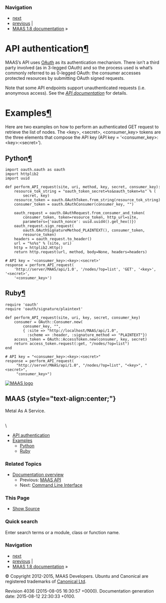### Navigation

-   [next](maascli.html "Command Line Interface")
-   [previous](api.html "MAAS API") |
-   [MAAS 1.8 documentation](index.html) »

API authentication[¶](#api-authentication "Permalink to this headline")
=======================================================================

MAAS’s API uses [OAuth](http://en.wikipedia.org/wiki/OAuth) as its
authentication mechanism. There isn’t a third party involved (as in
3-legged OAuth) and so the process used is what’s commonly referred to
as 0-legged OAuth: the consumer accesses protected resources by
submitting OAuth signed requests.

Note that some API endpoints support unauthenticated requests (i.e.
anonymous access). See the [*API documentation*](api.html) for details.

Examples[¶](#examples "Permalink to this headline")
===================================================

Here are two examples on how to perform an authenticated GET request to
retrieve the list of nodes. The \<key\>, \<secret\>, \<consumer\_key\>
tokens are the three elements that compose the API key (API key =
‘\<consumer\_key\>:\<key\>:\<secret\>’).

Python[¶](#python "Permalink to this headline")
-----------------------------------------------

    import oauth.oauth as oauth
    import httplib2
    import uuid

    def perform_API_request(site, uri, method, key, secret, consumer_key):
        resource_tok_string = "oauth_token_secret=%s&oauth_token=%s" % (
            secret, key)
        resource_token = oauth.OAuthToken.from_string(resource_tok_string)
        consumer_token = oauth.OAuthConsumer(consumer_key, "")

        oauth_request = oauth.OAuthRequest.from_consumer_and_token(
            consumer_token, token=resource_token, http_url=site,
            parameters={'oauth_nonce': uuid.uuid4().get_hex()})
        oauth_request.sign_request(
            oauth.OAuthSignatureMethod_PLAINTEXT(), consumer_token,
            resource_token)
        headers = oauth_request.to_header()
        url = "%s%s" % (site, uri)
        http = httplib2.Http()
        return http.request(url, method, body=None, headers=headers)

    # API key = '<consumer_key>:<key>:<secret>'
    response = perform_API_request(
        'http://server/MAAS/api/1.0', '/nodes/?op=list', 'GET', '<key>', '<secret>',
        '<consumer_key>')

Ruby[¶](#ruby "Permalink to this headline")
-------------------------------------------

    require 'oauth'
    require 'oauth/signature/plaintext'

    def perform_API_request(site, uri, key, secret, consumer_key)
        consumer = OAuth::Consumer.new(
            consumer_key, "",
            { :site => "http://localhost/MAAS/api/1.0",
              :scheme => :header, :signature_method => "PLAINTEXT"})
        access_token = OAuth::AccessToken.new(consumer, key, secret)
        return access_token.request(:get, "/nodes/?op=list")
    end

    # API key = "<consumer_key>:<key>:<secret>"
    response = perform_API_request(
         "http://server/MAAS/api/1.0", "/nodes/?op=list", "<key>", "<secret>",
         "consumer_key>")

[![MAAS
logo](_static/maas-logo-200.png)](index.html "MAAS Documentation Homepage")

MAAS {style="text-align:center;"}
----

Metal As A Service.

\
 \

-   [API authentication](#)
-   [Examples](#examples)
    -   [Python](#python)
    -   [Ruby](#ruby)

### Related Topics

-   [Documentation overview](index.html)
    -   Previous: [MAAS API](api.html "previous chapter")
    -   Next: [Command Line Interface](maascli.html "next chapter")

### This Page

-   [Show Source](_sources/api_authentication.txt)

### Quick search

Enter search terms or a module, class or function name.

### Navigation

-   [next](maascli.html "Command Line Interface")
-   [previous](api.html "MAAS API") |
-   [MAAS 1.8 documentation](index.html) »

© Copyright 2012-2015, MAAS Developers. Ubuntu and Canonical are
registered trademarks of [Canonical Ltd](http://canonical.com).

Revision 4036 (2015-08-05 16:30:57 +0000). Documentation generation
date: 2015-08-12 22:30:33 +0100.
